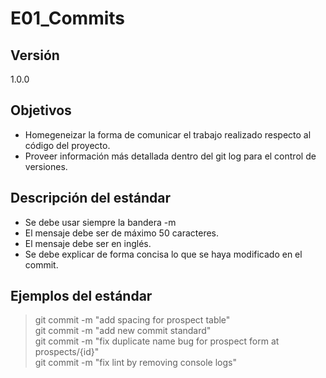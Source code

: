 # E01_Commits

## Versión

1.0.0

## Objetivos

- Homegeneizar la forma de comunicar el trabajo realizado respecto al código del proyecto.
- Proveer información más detallada dentro del git log para el control de versiones.

## Descripción del estándar

- Se debe usar siempre la bandera -m
- El mensaje debe ser de máximo 50 caracteres.
- El mensaje debe ser en inglés.
- Se debe explicar de forma concisa lo que se haya modificado en el commit.

## Ejemplos del estándar

> git commit -m "add spacing for prospect table"  
> git commit -m "add new commit standard"  
> git commit -m "fix duplicate name bug for prospect form at prospects/{id}"  
> git commit -m "fix lint by removing console logs"


